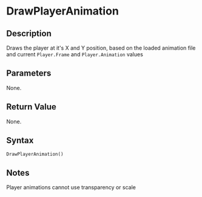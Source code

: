 # DrawPlayerAnimation

## Description
Draws the player at it's X and Y position, based on the loaded animation file and current `Player.Frame` and `Player.Animation` values

## Parameters
None.

## Return Value
None.

## Syntax
```
DrawPlayerAnimation()
```

## Notes
Player animations cannot use transparency or scale